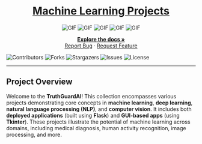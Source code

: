 <div align="center">
  <h1><a href="https://shsarv.github.io/Machine-Learning-Projects/">Machine Learning Projects</a></h1>
  <img alt="GIF" src="1.png" />
  <img alt="GIF" src="2.png" />
  <img alt="GIF" src="3.png" />
  <img alt="GIF" src="4.png" />
  <img alt="GIF" src="5.png" />
</div>

<p align="center">
  <a href="https://github.com/shsarv/Machine-Learning-Projects"><strong>Explore the docs »</strong></a>
  <br/>
  <a href="https://github.com/shsarv/Machine-Learning-Projects/issues">Report Bug</a>
  ·
  <a href="https://github.com/shsarv/Machine-Learning-Projects/issues">Request Feature</a>
</p>

![Contributors](https://img.shields.io/github/contributors/shsarv/Machine-Learning-Projects?color=dark-green)
![Forks](https://img.shields.io/github/forks/shsarv/Machine-Learning-Projects?style=social)
![Stargazers](https://img.shields.io/github/stars/shsarv/Machine-Learning-Projects?style=social)
![Issues](https://img.shields.io/github/issues/shsarv/Machine-Learning-Projects)
![License](https://img.shields.io/github/license/shsarv/Machine-Learning-Projects)

----

## Project Overview

Welcome to the **TruthGuardAI**! This collection encompasses various projects demonstrating core concepts in **machine learning**, **deep learning**, **natural language processing (NLP)**, and **computer vision**. It includes both **deployed applications** (built using **Flask**) and **GUI-based apps** (using **Tkinter**). These projects illustrate the potential of machine learning across domains, including medical diagnosis, human activity recognition, image processing, and more.
